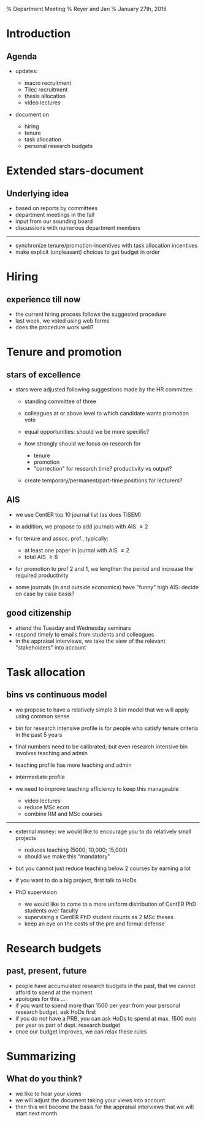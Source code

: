 % Department Meeting 
% Reyer and Jan
% January 27th, 2016


Introduction
================


Agenda
------


* updates:

    * macro recruitment
    * Tilec recruitment
    * thesis allocation
	* video lectures

* document on 

    * hiring
    * tenure
	* task allocation
	* personal research budgets


Extended stars-document
===============================

Underlying idea
---------------

* based on reports by committees
* department meetings in the fall
* input from our sounding board
* discussions with numerous department members

------------

* synchronize tenure/promotion-incentives with task allocation incentives
* make explicit (unpleasant) choices to get budget in order




Hiring
========

experience till now
-------------------

* the current hiring process follows the suggested procedure
* last week, we voted using web forms
* does the procedure work well?



Tenure and promotion
===========================

stars of excellence
-------------------

* stars were adjusted following suggestions made by the HR committee:

    * standing committee of three
    * colleagues at or above level to which candidate wants promotion vote
	* equal opportunities: should we be more specific?
	* how strongly should we focus on research for

        * tenure
        * promotion
        * "correction" for research time? productivity vs output?

    * create temporary/permanent/part-time positions for lecturers?


AIS
---

* we use CentER top 10 journal list (as does TiSEM)
* in addition, we propose to add journals with AIS $\geq 2$
* for tenure and assoc. prof., typically:

    * at least one paper in journal with AIS $\geq 2$
    * total AIS $\geq 6$

* for promotion to prof 2 and 1, we lengthen the period and increase the required productivity
* some journals (in and outside economics) have "funny" high AIS: decide on case by case basis?


good citizenship
----------------

* attend the Tuesday and Wednesday seminars
* respond timely to emails from students and colleagues
* in the appraisal interviews, we take the view of the relevant "stakeholders" into account



Task allocation
====================

bins vs continuous model
------------------------

* we propose to have a relatively simple 3 bin model that we will apply using common sense
* bin for research intensive profile is for people who satisfy tenure criteria in the past 5 years
* final numbers need to be calibrated; but even research intensive bin involves teaching and admin
* teaching profile has more teaching and admin
* intermediate profile
* we need to improve teaching efficiency to keep this manageable

    * video lectures
    * reduce MSc econ
	* combine RM and MSc courses

------------

* external money: we would like to encourage you to do relatively small projects

    * reduces teaching (5000; 10,000; 15,000)
    * should we make this "mandatory"

* but you cannot just reduce teaching below 2 courses by earning a lot
* if you want to do a big project, first talk to HoDs

* PhD supervision

    * we would like to come to a more uniform distribution of CentER PhD students over faculty
    * supervising a CentER PhD student counts as 2 MSc theses
	* keep an eye on the costs of the pre and formal defense





Research budgets
======================

past, present, future
--------------------

* people have accumulated research budgets in the past, that we cannot afford to spend at the moment
* apologies for this ...
* if you want to spend more than 1500 per year from your personal research budget, ask HoDs first
* if you do not have a PRB, you can ask HoDs to spend at max. 1500 euro per year as part of dept. research budget
* once our budget improves, we can relax these rules


Summarizing
===============

What do you think?
------------------

* we like to hear your views
* we will adjust the document taking your views into account
* then this will become the basis for the appraisal interviews that we will start next month




<!--

How to turn this markdown file into a presentation:

pandoc -s --mathjax --slide-level 2  -t revealjs meetingJanuary2016.md -V theme=solarized -o meetingJanuary2016.html

pandoc --slide-level 2 --toc --toc-depth=1 -t beamer meetingJanuary2016.md -V theme:Montpellier -o meetingJanuary2016.pdf




new slide:

------------


-->
